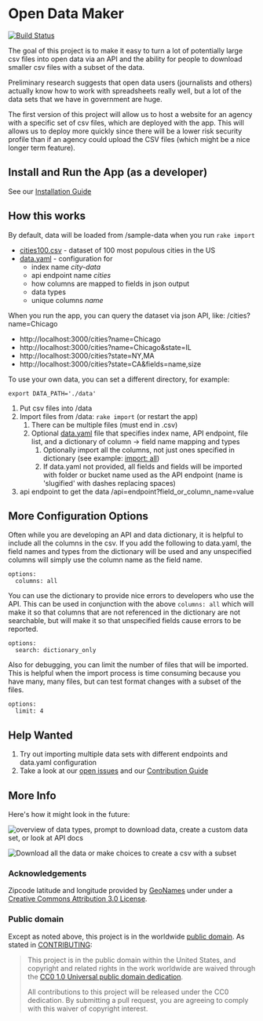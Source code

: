# Open Data Maker
[![Build Status](https://circleci.com/gh/RTICWDT/open-data-maker/tree/dev.svg?style=svg)](https://circleci.com/gh/18F/open-data-maker/tree/dev)

The goal of this project is to make it easy to turn a lot of potentially large
csv files into open data via an API and the ability for people to download
smaller csv files with a subset of the data.

Preliminary research suggests that open data users (journalists and others)
actually know how to work with spreadsheets really well, but a lot of the
data sets that we have in government are huge.

The first version of this project will allow us to host a website for an
agency with a specific set of csv files, which are deployed with the app.
This will allows us to deploy more quickly since there will be a lower risk
security profile than if an agency could upload the CSV files (which might
be a nice longer term feature).


## Install and Run the App (as a developer)

See our [Installation Guide](INSTALL.md)

## How this works

By default, data will be loaded from /sample-data when you run `rake import`

* [cities100.csv](sample-data/cities100.csv) - dataset of 100 most populous cities in the US
* [data.yaml](sample-data/data.yaml) - configuration for
  * index name *city-data*
  * api endpoint name *cities*
  * how columns are mapped to fields in json output
  * data types
  * unique columns *name*  

When you run the app, you can query the dataset via json API, like: /cities?name=Chicago

* http://localhost:3000/cities?name=Chicago
* http://localhost:3000/cities?name=Chicago&state=IL
* http://localhost:3000/cities?state=NY,MA
* http://localhost:3000/cities?state=CA&fields=name,size

To use your own data, you can set a different directory, for example:

```
export DATA_PATH='./data'
```

1. Put csv files into /data
1. Import files from /data: ```rake import``` (or restart the app)
   1. There can be multiple files (must end in .csv)
   1. Optional [data.yaml](sample-data/data.yaml) file that specifies  index name, API endpoint, file list, and a dictionary of column -> field name mapping and types
        1. Optionally import all the columns, not just ones specified in dictionary (see example: [import: all](spec/fixtures/import_with_options/data.yaml))
        1. If data.yaml not provided, all fields and fields will be imported with folder or bucket name used as the API endpoint (name is 'slugified' with dashes replacing spaces)
1. api endpoint to get the data /api=endpoint?field_or_column_name=value

## More Configuration Options

Often while you are developing an API and data dictionary,
it is helpful to include all the columns in the csv.  If you add the following to
data.yaml, the field names and types from the dictionary will be used and any
unspecified columns will simply use the column name as the field name.

```
options:
  columns: all
```

You can use the dictionary to provide nice errors to developers who use the API.
This can be used in conjunction with the above ```columns: all``` which will
make it so that columns that are not referenced in the dictionary are not
searchable, but will make it so that unspecified fields cause errors to be
reported.

```
options:
  search: dictionary_only
```

Also for debugging, you can limit the number of files that will be imported.  This is helpful when the import process is time consuming because you have many, many files, but can test format changes with a subset of the files.

```
options:
  limit: 4
```



## Help Wanted

1. Try out importing multiple data sets with different endpoints and data.yaml configuration
2. Take a look at our [open issues](https://github.com/18F/open-data-maker/issues) and our [Contribution Guide](CONTRIBUTING.md)

## More Info

Here's how it might look in the future:

![overview of data types, prompt to download data, create a custom data set, or look at API docs](/doc/data-overview.png)


![Download all the data or make choices to create a csv with a subset](/doc/csv-download.png)

### Acknowledgements
Zipcode latitude and longitude provided by [GeoNames](http://www.geonames.org/) under under a [Creative Commons Attribution 3.0 License](http://creativecommons.org/licenses/by/3.0/).

### Public domain

Except as noted above, this project is in the worldwide [public domain](LICENSE.md). As stated in [CONTRIBUTING](CONTRIBUTING.md):

> This project is in the public domain within the United States, and copyright and related rights in the work worldwide are waived through the [CC0 1.0 Universal public domain dedication](https://creativecommons.org/publicdomain/zero/1.0/).
>
> All contributions to this project will be released under the CC0 dedication. By submitting a pull request, you are agreeing to comply with this waiver of copyright interest.
